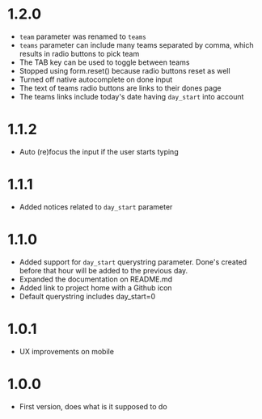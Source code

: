 # 1.2.0
- `team` parameter was renamed to `teams`
- `teams` parameter can include many teams separated by comma, which results in radio buttons to pick team
- The TAB key can be used to toggle between teams
- Stopped using form.reset() because radio buttons reset as well
- Turned off native autocomplete on done input
- The text of teams radio buttons are links to their dones page
- The teams links include today's date having `day_start` into account

# 1.1.2
- Auto (re)focus the input if the user starts typing

# 1.1.1
- Added notices related to `day_start` parameter

# 1.1.0
- Added support for `day_start` querystring parameter. Done's created before that hour will be added to the previous day.
- Expanded the documentation on README.md
- Added link to project home with a Github icon 
- Default querystring includes day_start=0

# 1.0.1
- UX improvements on mobile

# 1.0.0
- First version, does what is it supposed to do